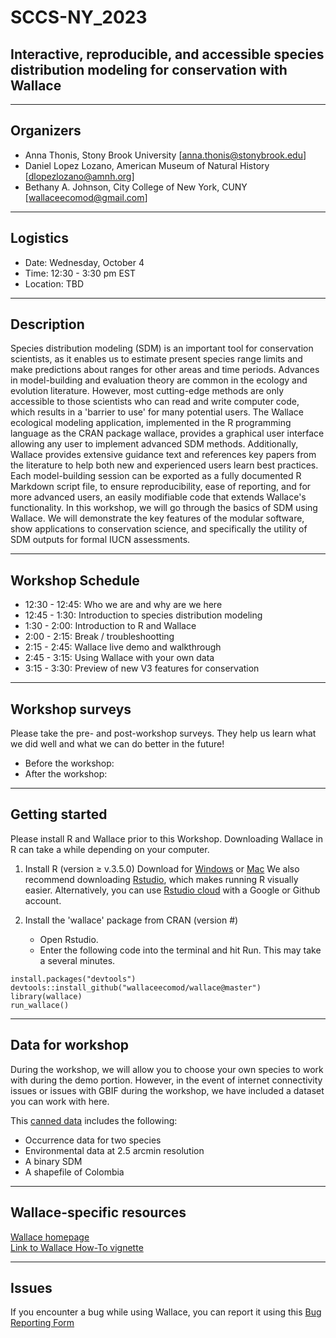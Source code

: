 # SCCS-NY_2023
## Interactive, reproducible, and accessible species distribution modeling for conservation with Wallace  

---

## Organizers 
- Anna Thonis, Stony Brook University [anna.thonis@stonybrook.edu]          
- Daniel Lopez Lozano, American Museum of Natural History [dlopezlozano@amnh.org]    
- Bethany A. Johnson, City College of New  York, CUNY [wallaceecomod@gmail.com]      
  
--- 
  
## Logistics     
- Date: Wednesday, October 4      
- Time: 12:30 - 3:30 pm EST     
- Location: TBD     
   
---  
  
## Description  
Species distribution modeling (SDM) is an important tool for conservation scientists, as it enables us to estimate present species range limits and make predictions about ranges for other areas and time periods. Advances in model-building and evaluation theory are common in the ecology and evolution literature. However, most cutting-edge methods are only accessible to those scientists who can read and write computer code, which results in a 'barrier to use' for many potential users. The Wallace ecological modeling application, implemented in the R programming language as the CRAN package wallace, provides a graphical user interface allowing any user to implement advanced SDM methods. Additionally, Wallace provides extensive guidance text and references key papers from the literature to help both new and experienced users learn best practices. Each model-building session can be exported as a fully documented R Markdown script file, to ensure reproducibility, ease of reporting, and for more advanced users, an easily modifiable code that extends Wallace's functionality. In this workshop, we will go through the basics of SDM using Wallace. We will demonstrate the key features of the modular software, show applications to conservation science, and specifically the utility of SDM outputs for formal IUCN assessments.    
   
---  
   
## Workshop Schedule  
* 12:30 - 12:45: Who we are and why are we here  
* 12:45 - 1:30: Introduction to species distribution modeling  
* 1:30 - 2:00: Introduction to R and Wallace  
* 2:00 - 2:15: Break / troubleshootting  
* 2:15 - 2:45: Wallace live demo and walkthrough  
* 2:45 - 3:15: Using Wallace with your own data  
* 3:15 - 3:30: Preview of new V3 features for conservation  
   
---  
   
## Workshop surveys
Please take the pre- and post-workshop surveys. They help us learn what we did well and what we can do better in the future!
* Before the workshop:
* After the workshop:

---

## Getting started  
Please install R and Wallace prior to this Workshop. Downloading Wallace in R can take a while depending on your computer.   
   
1. Install R (version ≥ v.3.5.0) Download for [Windows](https://cran.r-project.org/bin/windows/base/) or [Mac](https://cran.r-project.org/bin/macosx/) We also recommend downloading [Rstudio](https://posit.co/download/rstudio-desktop/#download), which makes running R visually easier.
Alternatively, you can use [Rstudio cloud](https://posit.cloud/) with a Google or Github account.   
  
2. Install the 'wallace' package from CRAN (version #)  
   * Open Rstudio.   
   * Enter the following code into the terminal and hit Run. This may take a several minutes.   
         
```     
install.packages("devtools")  
devtools::install_github("wallaceecomod/wallace@master")  
library(wallace)  
run_wallace()   
```
        
---   
    
## Data for workshop    
During the workshop, we will allow you to choose your own species to work with during the demo portion. However, in the event of internet connectivity issues or issues with GBIF during the workshop, we have included a dataset you can work with here.    
    
This [canned data](https://drive.google.com/drive/folders/1YwgKWt5J5VOvsro4lsXjb2uf4EfbLU5L?usp=drive_link) includes the following:    
* Occurrence data for two species 
* Environmental data at 2.5 arcmin resolution 
* A binary SDM 
* A shapefile of Colombia 
   
---   
    
## Wallace-specific resources    
[Wallace homepage](https://wallaceecomod.github.io/)     
[Link to Wallace How-To vignette](https://wallaceecomod.github.io/wallace/articles/tutorial-v2.html)     
    
---   
    
## Issues    
If you encounter a bug while using Wallace, you can report it using this [Bug Reporting Form](https://docs.google.com/forms/d/e/1FAIpQLSd4giDOteMbzOkyN-rLghMqWFeVjxjjL1AAWxIt-7qyAQDcbA/viewform)    
